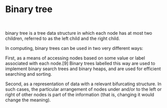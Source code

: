 <html>
<h1>Binary tree</h1>
<br>
<p>binary tree is a tree data structure in which each node has at most two children, referred to as the left child and the right child.</p>

<p>In computing, binary trees can be used in two very different ways:</p>
<p>First, as a means of accessing nodes based on some value or label associated with each node.[9] Binary trees labelled this way are used to implement binary search trees and binary heaps, and are used for efficient searching and sorting.</p>
<p>Second, as a representation of data with a relevant bifurcating structure. In such cases, the particular arrangement of nodes under and/or to the left or right of other nodes is part of the information (that is, changing it would change the meaning).<p>
</html>

